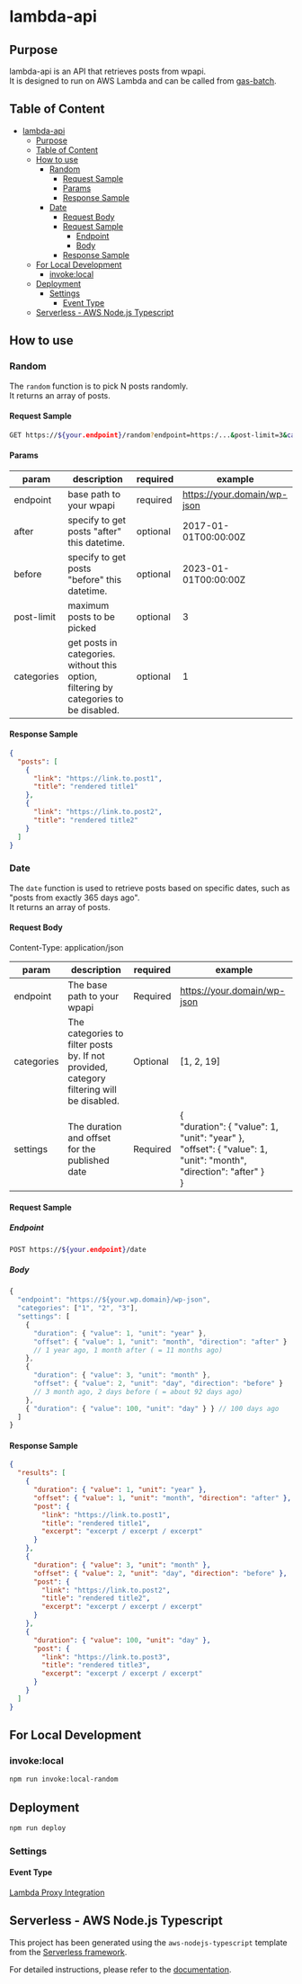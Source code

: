 # lambda-api

## Purpose

lambda-api is an API that retrieves posts from wpapi.\
It is designed to run on AWS Lambda and can be called from [gas-batch](../gas-batch/README.md).

## Table of Content

- [lambda-api](#lambda-api)
  - [Purpose](#purpose)
  - [Table of Content](#table-of-content)
  - [How to use](#how-to-use)
    - [Random](#random)
      - [Request Sample](#request-sample)
      - [Params](#params)
      - [Response Sample](#response-sample)
    - [Date](#date)
      - [Request Body](#request-body)
      - [Request Sample](#request-sample-1)
        - [Endpoint](#endpoint)
        - [Body](#body)
      - [Response Sample](#response-sample-1)
  - [For Local Development](#for-local-development)
    - [invoke:local](#invokelocal)
  - [Deployment](#deployment)
    - [Settings](#settings)
      - [Event Type](#event-type)
  - [Serverless - AWS Node.js Typescript](#serverless---aws-nodejs-typescript)

## How to use

### Random

The `random` function is to pick N posts randomly.\
It returns an array of posts.

#### Request Sample

```sh
GET https://${your.endpoint}/random?endpoint=https:/...&post-limit=3&categories=1&categories=2&categories=3...
```

#### Params

| param      | description                                                                           | required | example                     |
| ---------- | ------------------------------------------------------------------------------------- | -------- | --------------------------- |
| endpoint   | base path to your wpapi                                                               | required | https://your.domain/wp-json |
| after      | specify to get posts "after" this datetime.                                           | optional | 2017-01-01T00:00:00Z        |
| before     | specify to get posts "before" this datetime.                                          | optional | 2023-01-01T00:00:00Z        |
| post-limit | maximum posts to be picked                                                            | optional | 3                           |
| categories | get posts in categories. without this option, filtering by categories to be disabled. | optional | 1                           |

#### Response Sample

```json
{
  "posts": [
    {
      "link": "https://link.to.post1",
      "title": "rendered title1"
    },
    {
      "link": "https://link.to.post2",
      "title": "rendered title2"
    }
  ]
}
```

### Date

The `date` function is used to retrieve posts based on specific dates, such as "posts from exactly 365 days ago".\
It returns an array of posts.

#### Request Body

Content-Type: application/json

| param      | description                                                                              | required | example                                                                                                                           |
| ---------- | ---------------------------------------------------------------------------------------- | -------- | --------------------------------------------------------------------------------------------------------------------------------- |
| endpoint   | The base path to your wpapi                                                              | Required | https://your.domain/wp-json                                                                                                       |
| categories | The categories to filter posts by. If not provided, category filtering will be disabled. | Optional | [1, 2, 19]                                                                                                                        |
| settings   | The duration and offset for the published date                                           | Required | {<br /> "duration": { "value": 1, "unit": "year" },<br /> "offset": { "value": 1, "unit": "month", "direction": "after" }<br /> } |

#### Request Sample

##### Endpoint

```sh
POST https://${your.endpoint}/date
```

##### Body

```js
{
  "endpoint": "https://${your.wp.domain}/wp-json",
  "categories": ["1", "2", "3"],
  "settings": [
    {
      "duration": { "value": 1, "unit": "year" },
      "offset": { "value": 1, "unit": "month", "direction": "after" }
      // 1 year ago, 1 month after ( = 11 months ago)
    },
    {
      "duration": { "value": 3, "unit": "month" },
      "offset": { "value": 2, "unit": "day", "direction": "before" }
      // 3 month ago, 2 days before ( = about 92 days ago)
    },
    { "duration": { "value": 100, "unit": "day" } } // 100 days ago
  ]
}

```

#### Response Sample

```json
{
  "results": [
    {
      "duration": { "value": 1, "unit": "year" },
      "offset": { "value": 1, "unit": "month", "direction": "after" },
      "post": {
        "link": "https://link.to.post1",
        "title": "rendered title1",
        "excerpt": "excerpt / excerpt / excerpt"
      }
    },
    {
      "duration": { "value": 3, "unit": "month" },
      "offset": { "value": 2, "unit": "day", "direction": "before" },
      "post": {
        "link": "https://link.to.post2",
        "title": "rendered title2",
        "excerpt": "excerpt / excerpt / excerpt"
      }
    },
    {
      "duration": { "value": 100, "unit": "day" },
      "post": {
        "link": "https://link.to.post3",
        "title": "rendered title3",
        "excerpt": "excerpt / excerpt / excerpt"
      }
    }
  ]
}
```

## For Local Development

### invoke:local

```sh
npm run invoke:local-random
```

## Deployment

```sh
npm run deploy
```

### Settings

#### Event Type

[Lambda Proxy Integration](https://www.serverless.com/framework/docs/providers/aws/events/apigateway#lambda-proxy-integration)

## Serverless - AWS Node.js Typescript

This project has been generated using the `aws-nodejs-typescript` template from the [Serverless framework](https://www.serverless.com/).

For detailed instructions, please refer to the [documentation](https://www.serverless.com/framework/docs/providers/aws/).

<!-- TODO unit test -->
<!-- TODO lint-staged の prettier で対象外になっているファイルがある -->
<!-- TODO refactor and clear TODOs -->

